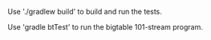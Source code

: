 
Use './gradlew build' to build and run the tests.

Use 'gradle btTest' to run the bigtable 101-stream program. 
